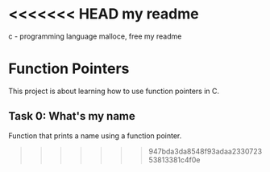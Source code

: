 <<<<<<< HEAD
my readme
=======
c - programming language malloce, free
my readme
# Function Pointers

This project is about learning how to use function pointers in C.

## Task 0: What's my name

Function that prints a name using a function pointer.
>>>>>>> 947bda3da8548f93adaa233072353813381c4f0e
